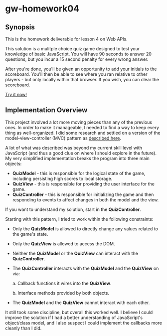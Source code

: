 # gw-homework04

## Synopsis

This is the homework deliverable for lesson 4 on Web APIs.

This solution is a mulitple choice quiz game designed to test your knowledge of basic JavaScript. You will have 90 seconds to answer 20 questions, but you incur a 15 second penalty for every wrong answer.

After you're done, you'll be given an opportunity to add your initials to the scoreboard. You'll then be able to see where you ran relative to other players - but only locally within that browser. If you wish, you can clear the scoreboard.

[Try it now!](https://bryan3023.github.io/gw-homework04/)

## Implementation Overview

This project involved a lot more moving pieces than any of the previous ones. In order to make it manageable, I needed to find a way to keep every thing as well-organized. I did some research and settled on a version of the model-view-controller (MVC) pattern as [described here](https://www.sitepoint.com/mvc-design-pattern-javascript/).

A lot of what was described was beyond my current skill level with JavaScript (and thus a good clue on where I should explore in the future). My very simplified implementation breaks the program into three main objects:

- **QuizModel** - this is responsible for the logical state of the game, including persisting high scores to local storage.
- **QuizView** - this is responsible for providing the user interface for the game.
- **QuizController** - this is responsible for initializing the game and then responding to events to affect changes in both the model and the view.

If you want to understand my solution, start in the **QuizController**.

Starting with this pattern, I tried to work within the following constraints:

- Only the **QuizModel** is allowed to directly change any values related to the game's state.

- Only the **QuizView** is allowed to access the DOM.

- Neither the **QuizModel** or the **QuizView** can interact with the **QuizController**.

- The **QuizController** interacts with the **QuizModel** and the **QuizView** on via:

  a. Callback functions it wires into the **QuizView**.

  b. Interface methods provided by both objects.

- The **QuizModel** and the **QuizView** cannot interact with each other.

It still took some discipline, but overall this worked well. I believe I could improve the solution if I had a better understanding of JavaScript's object/class model, and I also suspect I could implement the callbacks more cleanly than I did.